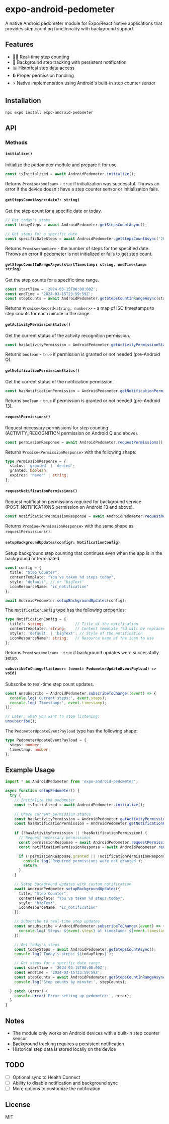 # expo-android-pedometer

A native Android pedometer module for Expo/React Native applications that provides step counting functionality with background support.

## Features

- 🚶‍♂️ Real-time step counting
- 📱 Background step tracking with persistent notification
- 📊 Historical step data access
- 🔒 Proper permission handling
- ⚡ Native implementation using Android's built-in step counter sensor

## Installation

```bash
npx expo install expo-android-pedometer
```

## API

### Methods

#### `initialize()`

Initialize the pedometer module and prepare it for use.

```typescript
const isInitialized = await AndroidPedometer.initialize();
```

Returns `Promise<boolean>` - `true` if initialization was successful. Throws an error if the device doesn't have a step counter sensor or initialization fails.

#### `getStepsCountAsync(date?: string)`

Get the step count for a specific date or today.

```typescript
// Get today's steps
const todaySteps = await AndroidPedometer.getStepsCountAsync();

// Get steps for a specific date
const specificDateSteps = await AndroidPedometer.getStepsCountAsync('2024-03-15');
```

Returns `Promise<number>` - the number of steps for the specified date. Throws an error if pedometer is not initialized or fails to get step count.

#### `getStepsCountInRangeAsync(startTimestamp: string, endTimestamp: string)`

Get the step counts for a specific time range.

```typescript
const startTime = '2024-03-15T00:00:00Z';
const endTime = '2024-03-15T23:59:59Z';
const stepCounts = await AndroidPedometer.getStepsCountInRangeAsync(startTime, endTime);
```

Returns `Promise<Record<string, number>>` - a map of ISO timestamps to step counts for each minute in the range.

#### `getActivityPermissionStatus()`

Get the current status of the activity recognition permission.

```typescript
const hasActivityPermission = AndroidPedometer.getActivityPermissionStatus();
```

Returns `boolean` - `true` if permission is granted or not needed (pre-Android Q).

#### `getNotificationPermissionStatus()`

Get the current status of the notification permission.

```typescript
const hasNotificationPermission = AndroidPedometer.getNotificationPermissionStatus();
```

Returns `boolean` - `true` if permission is granted or not needed (pre-Android 13).

#### `requestPermissions()`

Request necessary permissions for step counting (ACTIVITY_RECOGNITION permission on Android Q and above).

```typescript
const permissionResponse = await AndroidPedometer.requestPermissions();
```

Returns `Promise<PermissionResponse>` with the following shape:
```typescript
type PermissionResponse = {
  status: 'granted' | 'denied';
  granted: boolean;
  expires: 'never' | string;
};
```

#### `requestNotificationPermissions()`

Request notification permissions required for background service (POST_NOTIFICATIONS permission on Android 13 and above).

```typescript
const notificationPermissionResponse = await AndroidPedometer.requestNotificationPermissions();
```

Returns `Promise<PermissionResponse>` with the same shape as `requestPermissions()`.

#### `setupBackgroundUpdates(config?: NotificationConfig)`

Setup background step counting that continues even when the app is in the background or terminated.

```typescript
const config = {
  title: "Step Counter",
  contentTemplate: "You've taken %d steps today",
  style: "default", // or "bigText"
  iconResourceName: "ic_notification"
};

await AndroidPedometer.setupBackgroundUpdates(config);
```

The `NotificationConfig` type has the following properties:
```typescript
type NotificationConfig = {
  title?: string;              // Title of the notification
  contentTemplate?: string;    // Content template (%d will be replaced with steps)
  style?: 'default' | 'bigText'; // Style of the notification
  iconResourceName?: string;   // Resource name of the icon to use
};
```

Returns `Promise<boolean>` - `true` if background updates were successfully setup.

#### `subscribeToChange(listener: (event: PedometerUpdateEventPayload) => void)`

Subscribe to real-time step count updates.

```typescript
const unsubscribe = AndroidPedometer.subscribeToChange((event) => {
  console.log('Current steps:', event.steps);
  console.log('Timestamp:', event.timestamp);
});

// Later, when you want to stop listening:
unsubscribe();
```

The `PedometerUpdateEventPayload` type has the following shape:
```typescript
type PedometerUpdateEventPayload = {
  steps: number;
  timestamp: number;
};
```

## Example Usage

```typescript
import * as AndroidPedometer from 'expo-android-pedometer';

async function setupPedometer() {
  try {
    // Initialize the pedometer
    const isInitialized = await AndroidPedometer.initialize();
    
    // Check current permission status
    const hasActivityPermission = AndroidPedometer.getActivityPermissionStatus();
    const hasNotificationPermission = AndroidPedometer.getNotificationPermissionStatus();
    
    if (!hasActivityPermission || !hasNotificationPermission) {
      // Request necessary permissions
      const permissionResponse = await AndroidPedometer.requestPermissions();
      const notificationPermissionResponse = await AndroidPedometer.requestNotificationPermissions();

      if (!permissionResponse.granted || !notificationPermissionResponse.granted) {
        console.log('Required permissions were not granted');
        return;
      }
    }

    // Setup background updates with custom notification
    await AndroidPedometer.setupBackgroundUpdates({
      title: "Step Counter",
      contentTemplate: "You've taken %d steps today",
      style: "bigText",
      iconResourceName: "ic_notification"
    });

    // Subscribe to real-time step updates
    const unsubscribe = AndroidPedometer.subscribeToChange((event) => {
      console.log(`Steps: ${event.steps} at timestamp: ${event.timestamp}`);
    });

    // Get today's steps
    const todaySteps = await AndroidPedometer.getStepsCountAsync();
    console.log(`Today's steps: ${todaySteps}`);

    // Get steps for a specific date range
    const startTime = '2024-03-15T00:00:00Z';
    const endTime = '2024-03-15T23:59:59Z';
    const stepCounts = await AndroidPedometer.getStepsCountInRangeAsync(startTime, endTime);
    console.log('Step counts by minute:', stepCounts);

  } catch (error) {
    console.error('Error setting up pedometer:', error);
  }
}
```

## Notes

- The module only works on Android devices with a built-in step counter sensor
- Background tracking requires a persistent notification 
- Historical step data is stored locally on the device

## TODO
- [ ] Optional sync to Health Connect
- [ ] Ability to disable notification and background sync
- [ ] More options to customize the notification

## License

MIT
